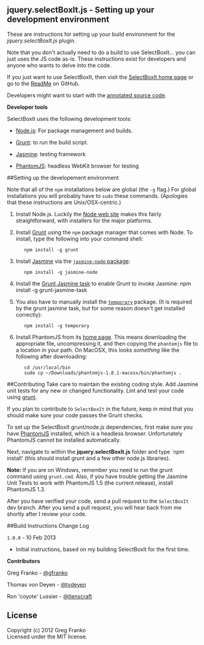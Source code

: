 jquery.selectBoxIt.js - Setting up your development environment
---------------------------------------------------------------

These are instructions for setting up your build environment for the _jquery.selectBoxIt.js_ plugin.  

Note that you don't actually need to do a build to use SelectBoxIt... you can just uses the JS code as-is.  These instructions exist for
developers and anyone who wants to delve into the code.

If you just want to use SelectBoxIt, then visit the [SelectBoxIt home page](http://gregfranko.com/jquery.selectBoxIt.js/) 
or go to the [ReadMe](https://github.com/gfranko/jquery.selectBoxIt.js/blob/master/README.markdown) on GitHub.

Developers might want to start with the [annotated source code](http://www.gregfranko.com/jquery.selectBoxIt.js/docs/jQuery.selectBoxIt.html).

**Developer tools**

SelectBoxIt uses the following development tools:

   - [Node.js](http://nodejs.org): For package management and builds.

   - [Grunt](http://gruntjs.com): to run the build script.

   - [Jasmine](http://pivotal.github.com/jasmine/): testing framework

   - [PhantomJS](http://phantomjs.org): headless WebKit browser for testing


##Setting up the developement environment

Note that all of the `npm` installations below are global (the `-g` flag.)  For global installations you will probably have to `sudo` these commands.
(Apologies that these instructions are Unix/OSX-centric.)

1. Install Node.js.  Luckily the [Node web site](http://nodejs.org) makes this fairly straightforward, 
   with installers for the major platforms.

2. Install [Grunt](http://gruntjs.com) using the `npm` package manager that comes with Node. To install, type the following into your command shell:
    
          npm install -g grunt

3. Install [Jasmine](http://pivotal.github.com/jasmine/) via the [`jasmine-node` package](https://github.com/mhevery/jasmine-node):
   
          npm install -g jasmine-node

4. Install the [Grunt Jasmine task](https://github.com/jasmine-contrib/grunt-jasmine-task) to enable Grunt to invoke Jasmine:
          npm install -g grunt-jasmine-task

5. You also have to manually install the [`temporary`](https://npmjs.org/package/temporary) package.  (It is required by the grunt jasmine task, but for some reason doesn't get installed correctly):
        
          npm install -g temporary

6. Install PhantomJS from its [home page](http://phantomjs.org).  This means downloading the appropriate file, uncompressing it, and then copying the `phantomjs` file to a location in your path.  On MacOSX, this looks _something_ like the following after downloading:

          cd /usr/local/bin
          sudo cp ~/Downloads/phantomjs-1.8.1-macosx/bin/phantomjs .

##Contributing
Take care to maintain the existing coding style. Add Jasmine unit tests for any new or changed functionality. Lint and test your code using [grunt](https://github.com/cowboy/grunt).

If you plan to contribute to `SelectBoxIt` in the future, keep in mind that you should make sure your code passes the Grunt checks.

To set up the SelectBoxIt grunt/node.js dependencies, first make sure you have [PhantomJS](http://phantomjs.org/) installed, which is a headless browser. Unfortunately PhantomJS cannot be installed automatically.

Next, navigate to within the **jquery.selectBoxIt.js** folder and type `npm install' (this should install grunt and a few other node.js libraries).

**Note:** If you are on Windows, remember you need to run the grunt command using `grunt.cmd`.  Also, if you have trouble getting the Jasmine Unit Tests to work with PhantomJS 1.5 (the current release), install PhantomJS 1.3.

After you have verified your code, send a pull request to the `SelectBoxIt` dev branch.  After you send a pull request, you will hear back from me shortly after I review your code.


##Build Instructions Change Log

`1.0.0` - 10 Feb 2013

- Initial instructions, based on my building SelectBoxIt for the first time.

**Contributors**

Greg Franko - [@gfranko](https://github.com/gfranko)

Thomas von Deyen - [@tvdeyen](https://github.com/tvdeyen)

Ron 'coyote' Lussier - [@tlenscraft](https://github.com/ronlussier)

## License
Copyright (c) 2012 Greg Franko  
Licensed under the MIT license.
